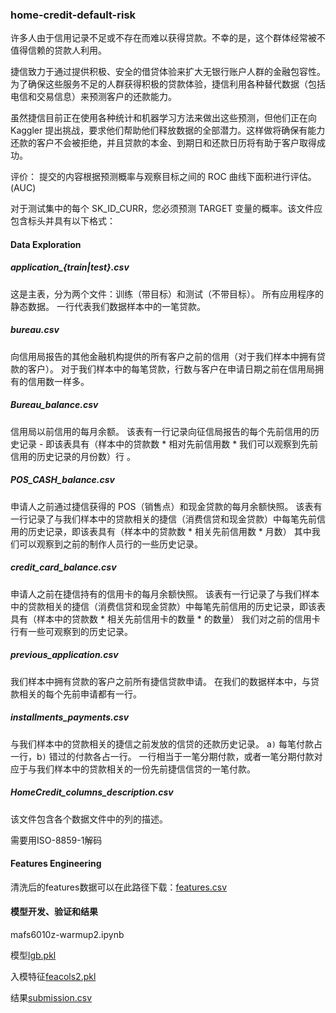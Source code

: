 ### home-credit-default-risk

许多人由于信用记录不足或不存在而难以获得贷款。不幸的是，这个群体经常被不值得信赖的贷款人利用。

捷信致力于通过提供积极、安全的借贷体验来扩大无银行账户人群的金融包容性。为了确保这些服务不足的人群获得积极的贷款体验，捷信利用各种替代数据（包括电信和交易信息）来预测客户的还款能力。

虽然捷信目前正在使用各种统计和机器学习方法来做出这些预测，但他们正在向 Kaggler 提出挑战，要求他们帮助他们释放数据的全部潜力。这样做将确保有能力还款的客户不会被拒绝，并且贷款的本金、到期日和还款日历将有助于客户取得成功。

评价：
提交的内容根据预测概率与观察目标之间的 ROC 曲线下面积进行评估。(AUC)

对于测试集中的每个 SK_ID_CURR，您必须预测 TARGET 变量的概率。该文件应包含标头并具有以下格式：

#### Data Exploration

##### application_{train|test}.csv

这是主表，分为两个文件：训练（带目标）和测试（不带目标）。
所有应用程序的静态数据。 一行代表我们数据样本中的一笔贷款。
##### bureau.csv

向信用局报告的其他金融机构提供的所有客户之前的信用（对于我们样本中拥有贷款的客户）。
对于我们样本中的每笔贷款，行数与客户在申请日期之前在信用局拥有的信用数一样多。



##### Bureau_balance.csv

信用局以前信用的每月余额。
该表有一行记录向征信局报告的每个先前信用的历史记录 - 即该表具有（样本中的贷款数 * 相对先前信用数 * 我们可以观察到先前信用的历史记录的月份数）行 。

##### POS_CASH_balance.csv

申请人之前通过捷信获得的 POS（销售点）和现金贷款的每月余额快照。
该表有一行记录了与我们样本中的贷款相关的捷信（消费信贷和现金贷款）中每笔先前信用的历史记录，即该表具有（样本中的贷款数 * 相关先前信用数 * 月数） 其中我们可以观察到之前的制作人员行的一些历史记录。

##### credit_card_balance.csv

申请人之前在捷信持有的信用卡的每月余额快照。
该表有一行记录了与我们样本中的贷款相关的捷信（消费信贷和现金贷款）中每笔先前信用的历史记录，即该表具有（样本中的贷款数 * 相关先前信用卡的数量 * 的数量） 我们对之前的信用卡行有一些可观察到的历史记录。
##### previous_application.csv

我们样本中拥有贷款的客户之前所有捷信贷款申请。
在我们的数据样本中，与贷款相关的每个先前申请都有一行。
##### installments_payments.csv

与我们样本中的贷款相关的捷信之前发放的信贷的还款历史记录。
a`)` 每笔付款占一行，b`)` 错过的付款各占一行。
一行相当于一笔分期付款，或者一笔分期付款对应于与我们样本中的贷款相关的一份先前捷信信贷的一笔付款。


##### HomeCredit_columns_description.csv

该文件包含各个数据文件中的列的描述。

需要用ISO-8859-1解码


#### Features Engineering

清洗后的features数据可以在此路径下载：[features.csv](https://hkustconnect-my.sharepoint.com/:x:/g/personal/jwangiy_connect_ust_hk/Eb2o_OS3WUBFoebOz7o0ZKUBbGwSKCqmxeu7jgPjybU0lQ?e=tETc40) 

#### 模型开发、验证和结果
mafs6010z-warmup2.ipynb

模型[lgb.pkl](https://hkustconnect-my.sharepoint.com/:u:/g/personal/jwangiy_connect_ust_hk/EXObQJkzq5ZNhMZan55IvRcBZaCPWSMeZoff2KSPOv-zSg?e=J34JHb) 

入模特征[feacols2.pkl](https://hkustconnect-my.sharepoint.com/:u:/g/personal/jwangiy_connect_ust_hk/Ee1RgoaxkWdJkdShoiZpEJkB1YVbjfcHIwWEJnDw5V8OUQ?e=TQy79Z)

结果[submission.csv](https://hkustconnect-my.sharepoint.com/:x:/g/personal/jwangiy_connect_ust_hk/EVy07ql7IitJmlzS__SApYABEv_rhzk9zSTv12x3wVkB-A?e=bMjq2Y)
